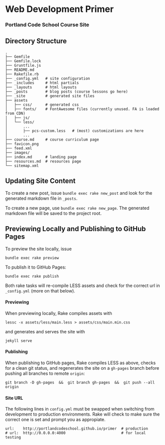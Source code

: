 Web Development Primer
=======================
### Portland Code School Course Site

## Directory Structure

```
.
├── Gemfile
├── Gemfile.lock
├── Gruntfile.js
├── README.md
├── Rakefile.rb
├── _config.yml   # site configuration
├── _includes     # html partials
├── _layouts      # html layouts
├── _posts        # blog posts (course lessons go here)
├── _site         # generated site files
├── assets
│   ├── css/      # generated css 
│   ├── fonts/    # FontAwesome files (currently unused. FA is loaded from CDN)
│   ├── js/
│   └── less/
│       ...
│       ├── pcs-custom.less   # (most) customizations are here
│       ...
├── course.md     # course curriculum page
├── favicon.png   
├── feed.xml
├── images/
├── index.md      # landing page
├── resources.md  # resources page
└── sitemap.xml
```

## Updating Site Content

To create a new post, issue `bundle exec rake new_post` and look for the generated markdown file in `_posts`. 

To create a new page, use `bundle exec rake new_page`. The generated markdown file will be saved to the project root.

## Previewing Locally and Publishing to GitHub Pages
To preview the site locally, issue 
```
bundle exec rake preview
```

To publish it to GitHub Pages:
```
bundle exec rake publish
```

Both rake tasks will re-compile LESS assets and check for the correct url in `_config.yml` (more on that below).



#### Previewing
When previewing locally, Rake compiles assets with

```
lessc -x assets/less/main.less > assets/css/main.min.css
```

and generates and serves the site with
```
jekyll serve
```


#### Publishing 
When publishing to GitHub pages, Rake compiles LESS as above, checks for a clean git status, and regenerates the site on a `gh-pages` branch before pushing all branches to remote `origin`:

```
git branch -D gh-pages  &&  git branch gh-pages  &&  git push --all origin
```

#### Site URL
The following lines in `config.yml` must be swapped when switching from development to production environments. Rake will check to make sure the correct one is set and prompt you as appropiate.

```
url:    http://portlandcodeschool.github.io/primer  # production
# url:  http://0.0.0.0:4000                         # for local testing
```

